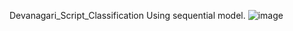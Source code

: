 

Devanagari_Script_Classification Using sequential model.
![image](https://user-images.githubusercontent.com/62588796/156287068-b7daa53d-81dc-445d-ab29-7a410912547c.png)
